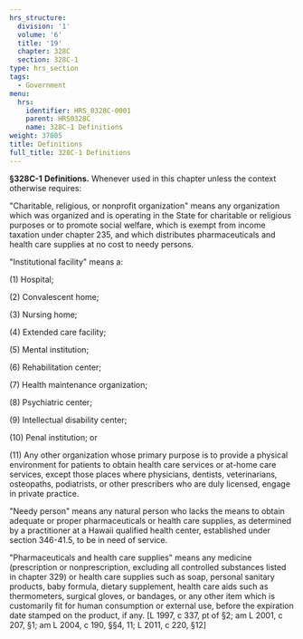 ```yaml
---
hrs_structure:
  division: '1'
  volume: '6'
  title: '19'
  chapter: 328C
  section: 328C-1
type: hrs_section
tags:
  - Government
menu:
  hrs:
    identifier: HRS_0328C-0001
    parent: HRS0328C
    name: 328C-1 Definitions
weight: 37005
title: Definitions
full_title: 328C-1 Definitions
---
```

**§328C-1** **Definitions.** Whenever used in this chapter unless the context otherwise requires:

"Charitable, religious, or nonprofit organization" means any organization which was organized and is operating in the State for charitable or religious purposes or to promote social welfare, which is exempt from income taxation under chapter 235, and which distributes pharmaceuticals and health care supplies at no cost to needy persons.

"Institutional facility" means a:

(1) Hospital;

(2) Convalescent home;

(3) Nursing home;

(4) Extended care facility;

(5) Mental institution;

(6) Rehabilitation center;

(7) Health maintenance organization;

(8) Psychiatric center;

(9) Intellectual disability center;

(10) Penal institution; or

(11) Any other organization whose primary purpose is to provide a physical environment for patients to obtain health care services or at-home care services, except those places where physicians, dentists, veterinarians, osteopaths, podiatrists, or other prescribers who are duly licensed, engage in private practice.

"Needy person" means any natural person who lacks the means to obtain adequate or proper pharmaceuticals or health care supplies, as determined by a practitioner at a Hawaii qualified health center, established under section 346-41.5, to be in need of service.

"Pharmaceuticals and health care supplies" means any medicine (prescription or nonprescription, excluding all controlled substances listed in chapter 329) or health care supplies such as soap, personal sanitary products, baby formula, dietary supplement, health care aids such as thermometers, surgical gloves, or bandages, or any other item which is customarily fit for human consumption or external use, before the expiration date stamped on the product, if any. [L 1997, c 337, pt of §2; am L 2001, c 207, §1; am L 2004, c 190, §§4, 11; L 2011, c 220, §12]